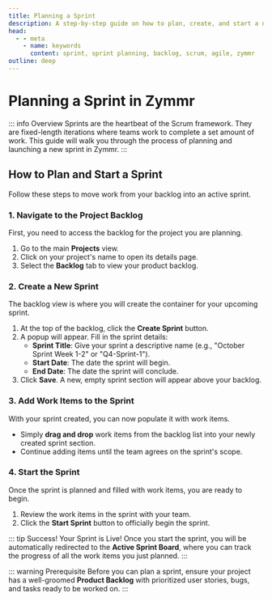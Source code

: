 ```yaml
---
title: Planning a Sprint
description: A step-by-step guide on how to plan, create, and start a new sprint in Zymmr.
head:
  - - meta
    - name: keywords
      content: sprint, sprint planning, backlog, scrum, agile, zymmr
outline: deep
---
```


# Planning a Sprint in Zymmr

::: info Overview
Sprints are the heartbeat of the Scrum framework. They are fixed-length iterations where teams work to complete a set amount of work. This guide will walk you through the process of planning and launching a new sprint in Zymmr.
:::

## How to Plan and Start a Sprint

Follow these steps to move work from your backlog into an active sprint.

### 1. Navigate to the Project Backlog
First, you need to access the backlog for the project you are planning.
1.  Go to the main **Projects** view.
2.  Click on your project's name to open its details page.
3.  Select the **Backlog** tab to view your product backlog.

### 2. Create a New Sprint
The backlog view is where you will create the container for your upcoming sprint.
1.  At the top of the backlog, click the **Create Sprint** button.
2.  A popup will appear. Fill in the sprint details:
    - **Sprint Title**: Give your sprint a descriptive name (e.g., "October Sprint Week 1-2" or "Q4-Sprint-1").
    - **Start Date**: The date the sprint will begin.
    - **End Date**: The date the sprint will conclude.
3.  Click **Save**. A new, empty sprint section will appear above your backlog.

### 3. Add Work Items to the Sprint
With your sprint created, you can now populate it with work items.
- Simply **drag and drop** work items from the backlog list into your newly created sprint section.
- Continue adding items until the team agrees on the sprint's scope.

### 4. Start the Sprint
Once the sprint is planned and filled with work items, you are ready to begin.
1.  Review the work items in the sprint with your team.
2.  Click the **Start Sprint** button to officially begin the sprint.

::: tip Success! Your Sprint is Live!
Once you start the sprint, you will be automatically redirected to the **Active Sprint Board**, where you can track the progress of all the work items you just planned.
:::

::: warning Prerequisite
Before you can plan a sprint, ensure your project has a well-groomed **Product Backlog** with prioritized user stories, bugs, and tasks ready to be worked on.
:::
